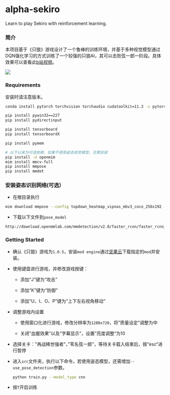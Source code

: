 # alpha-sekiro
Learn to play Sekiro with reinforcement learning.

### 简介
本项目基于《只狼》游戏设计了一个鲁棒的训练环境，并基于多种视觉模型通过DQN强化学习的方式训练了一个较强的只狼AI，其可以击败弦一郎一阶段。具体效果可以查看此[b站视频](https://www.bilibili.com/video/BV1aS4y1p78e)。

![](img/vic5.gif)


### Requirements
安装时请注意版本。
```bash
conda install pytorch torchvision torchaudio cudatoolkit=11.3 -c pytorch

pip install pywin32==227
pip install pydirectinput

pip install tensorboard
pip install tensorboardX

pip install pymem

# 以下以来为可选依赖，如果不使用姿态视觉模型，无需安装
pip install -U openmim
mim install mmcv-full
pip install mmpose
pip install mmdet
```

### 安装姿态识别网络(可选）
- 在根目录执行
```bash
mim download mmpose --config topdown_heatmap_vipnas_mbv3_coco_256x192 --dest ./pose_model
```
- 下载以下文件到`pose_model`
```bash
http://download.openmmlab.com/mmdetection/v2.0/faster_rcnn/faster_rcnn_r50_fpn_1x_coco/faster_rcnn_r50_fpn_1x_coco_20200130-047c8118.pth
```


### Getting Started
- 确认《只狼》游戏为`1.0.5`，安装`mod engine`通过[坚果云](https://www.jianguoyun.com/p/DX_Eu1AQ76KXCRjzocgEIAA)下载指定的`mod`并安装。

- 使用键盘进行游戏，并修改游戏按键：

   - 添加“J”键为“攻击”

   - 添加“K”键为“防御”

   - 添加“U、I、O、P”键为“上下左右视角移动”

- 调整游戏内设置

   - 使用窗口化进行游戏，修改分辨率为`1280x720`，将”质量设定“调整为中
   
   - 关闭”血腥效果“以及”字幕显示“，设置”亮度调整“为10

- 选择关卡："再战稀世强者"，”苇名弦一郎“，等待关卡载入结束后，按”esc“进行暂停

- 进入`src`文件夹，执行以下命令，若使用姿态模型，还需增加`--use_pose_detection`参数。
  ```bash
  python train.py --model_type cnn
  ```

- 按`T`开启训练

